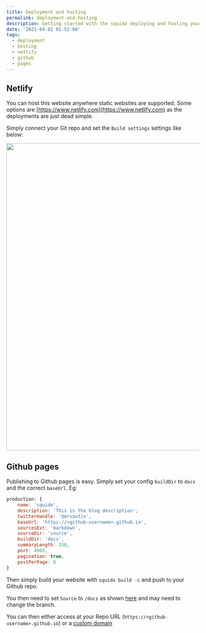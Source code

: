 ```yaml
---
title: Deployment and hosting
permalink: deployment-and-hosting
description: Getting started with the squido deploying and hosting your website
date: '2021-04-02 01:52:00'
tags: 
  - deployment
  - hosting
  - netlify
  - github
  - pages
---
```


## Netlify

You can host this website anywhere static websites are supported. Some options are [https://www.netlify.com](https://www.netlify.com) as the deployments are just dead simple.

Simply connect your Git repo and set the `Build settings` settings like below:

<img src="https://raw.githubusercontent.com/mrvautin/squido/main/docs/images/netlify.png" width="800px" height="auto">

## Github pages

Publishing to Github pages is easy. Simply set your config `buildDir` to `docs` and the correct `baseUrl`. Eg:

``` javascript
production: {
    name: 'squido',
    description: 'This is the blog description',
    twitterHandle: '@mrvautin',
    baseUrl: 'https://<github-username>.github.io',
    sourcesExt: 'markdown',
    sourceDir: 'source',
    buildDir: 'docs',
    summaryLength: 250,
    port: 4965,
    pagination: true,
    postPerPage: 8
}
```

Then simply build your website with `squido build -c` and push to your Github repo.

You then need to set `Source` to `/docs` as shown [here](https://docs.github.com/en/pages/getting-started-with-github-pages/configuring-a-publishing-source-for-your-github-pages-site) and may need to change the branch.

You can then either access at your Repo URL (`https://<github-username>.github.io`) or a [custom domain](https://docs.github.com/en/pages/configuring-a-custom-domain-for-your-github-pages-site/managing-a-custom-domain-for-your-github-pages-site#about-custom-domain-configuration)